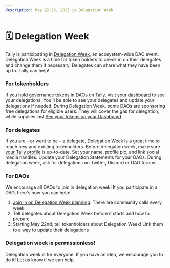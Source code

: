 ```yaml
---
description: May 22-25, 2023 is Delegation Week
---
```


# 🗓 Delegation Week

Tally is participating in [Delegation Week](https://delegationweek.com/), an ecosystem-wide DAO event. Delegation Week is a time for token holders to check in on their delegates and change them if necessary. Delegates can share what they have been up to. Tally can help!

### For tokenholders

If you hold governance tokens in DAOs on Tally, visit your [dashboard](https://www.tally.xyz/user/your-daos) to see your delegations. You'll be able to see your delegates and update your delegations if needed. During Delegation Week, some DAOs are sponsoring free delegations for eligible users. They will cover the gas for delegation, while supplies last.[See your tokens on your Dashboard](https://www.tally.xyz/user/your-daos)

### For delegates

If you are – or want to be – a delegate, Delegation Week is a great time to reach new and existing tokenholders. Before delegation week, make sure [your Tally profile](https://www.tally.xyz/profile) is up-to-date. Set your name, profile pic, and link social media handles. Update your Delegation Statements for your DAOs. During delegation week, ask for delegations on Twitter, Discord or DAO forums.

### For DAOs

We encourage all DAOs to join in delegation week! If you participate in a DAO, here's how you can help:

1. [Join in on Delegation Week planning](https://delegationweek.com/getinvolved). There are community calls every week.
2. Tell delegates about Delegation Week before it starts and how to prepare
3. Starting May 22nd, tell tokenholders about Delegation Week! Link them to a way to update their delegations

### Delegation week is permissionless!

Delegation week is for everyone. If you have an idea, we encourage you to do it! Let us know if we can help.
